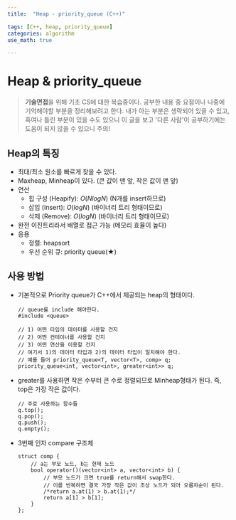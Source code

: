 ```yaml
---
title:	"Heap - priority_queue (C++)"

tags: [C++, heap, priority_queue]
categories: algorithm
use_math: true

---
```

# Heap & priority_queue

> **기술면접**을 위해 기초 CS에 대한 복습중이다.
공부한 내용 중 요점이나 나중에 기억해야할 부분을 정리해보려고 한다.
내가 아는 부분은 생략되어 있을 수 있고, 혹여나 틀린 부분이 있을 수도 있으니 이 글을 보고 '다른 사람'이 공부하기에는 도움이 되지 않을 수 있으니 주의!


## Heap의 특징
- 최대/최소 원소를 빠르게 찾을 수 있다.
- Maxheap, Minheap이 있다. (큰 값이 맨 앞, 작은 값이 맨 앞)
- 연산
	- 힙 구성 (Heapify): $O(NlogN)$ (N개를 insert하므로)
	- 삽입 (Insert): $O(logN)$ (바이너리 트리 형태이므로)
	- 삭제 (Remove): $O(logN)$ (바이너리 트리 형태이므로)
- 완전 이진트리라서 배열로 접근 가능 (메모리 효율이 높다)
- 응용
	- 정렬: heapsort
	- 우선 순위 큐: priority queue(★)

## 사용 방법
- 기본적으로 Priority queue가 C++에서 제공되는 heap의 형태이다.
	```
	// queue를 include 해야한다.
	#include <queue>

	// 1) 어떤 타입의 데이터를 사용할 건지
	// 2) 어떤 컨테이너를 사용할 건지
	// 3) 어떤 연산을 이용할 건지
    // 여기서 1)의 데이터 타입과 2)의 데이터 타입이 일치해야 한다.
    // 예를 들어 priority_queue<T, vector<T>, comp> q;
	priority_queue<int, vector<int>, greater<int>> q;
	```
- greater를 사용하면 작은 수부터 큰 수로 정렬되므로 Minheap형태가 된다. 즉, top은 가장 작은 값이다.
	```
	// 주로 사용하는 함수들
	q.top();
	q.pop();
	q.push();
	q.empty();
	```
- 3번째 인자 compare 구조체
    ```
    struct comp {
        // a는 부모 노드, b는 현재 노드
        bool operator()(vector<int> a, vector<int> b) {
            // 부모 노드가 크면 true를 return해서 swap한다.
            // 이를 반복하면 결국 가장 작은 값이 조상 노드가 되어 오름차순이 된다.
            /*return a.at(1) > b.at(1);*/
            return a[1] > b[1];
        }
    };
    ```
